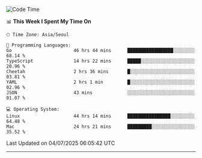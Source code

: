 <!---
[![JS's LinkedIn](https://img.shields.io/badge/LinkedIn-blue?style=for-the-badge&logo=linkedin)](https://www.linkedin.com/in/jaeseung-lee-5a2a32139/) 
[![JS's Notion](https://img.shields.io/badge/Notion-black?style=for-the-badge&logo=notion)](https://bit.ly/ljswiki1) <br><br>
-->
<!-- ![JS's GitHub stats](https://github-readme-stats-lemon-five.vercel.app/api?username=tkxkd0159&hide=contribs,prs,stars,issues&show_icons=true&theme=react&include_all_commits=true)   -->
<!-- ![Top Langs](https://github-readme-stats-lemon-five.vercel.app/api/top-langs/?username=tkxkd0159&layout=compact&hide=jupyter%20notebook,scss,html,css&langs_count=10)  -->


<!--START_SECTION:waka-->
![Code Time](http://img.shields.io/badge/Code%20Time-3%2C969%20hrs%2037%20mins-blue)

📊 **This Week I Spent My Time On** 

```text
🕑︎ Time Zone: Asia/Seoul

💬 Programming Languages: 
Go                       46 hrs 44 mins      █████████████████░░░░░░░░   68.14 % 
TypeScript               14 hrs 22 mins      █████░░░░░░░░░░░░░░░░░░░░   20.96 % 
Cheetah                  2 hrs 36 mins       █░░░░░░░░░░░░░░░░░░░░░░░░   03.81 % 
YAML                     2 hrs 1 min         █░░░░░░░░░░░░░░░░░░░░░░░░   02.96 % 
JSON                     43 mins             ░░░░░░░░░░░░░░░░░░░░░░░░░   01.07 % 

💻 Operating System: 
Linux                    44 hrs 14 mins      ████████████████░░░░░░░░░   64.48 % 
Mac                      24 hrs 21 mins      █████████░░░░░░░░░░░░░░░░   35.52 % 
```


 Last Updated on 04/07/2025 06:05:42 UTC
<!--END_SECTION:waka-->

---
<!---
<a href="https://github.com/tkxkd0159/books">
  <img align="center" src="https://github-readme-stats-lemon-five.vercel.app/api/pin/?username=tkxkd0159&repo=books&theme=react" />
</a>
-->

<!---
- 🔭 I’m currently working on ...
- 🌱 I’m currently learning blockchain and distributed network
- 👯 I’m looking to collaborate on ...
- 🤔 I’m looking for help with ...
- 💬 Ask me about ...
- 📫 How to reach me: ...
- 😄 Pronouns: ...
- ⚡ Fun fact: ...
-->
